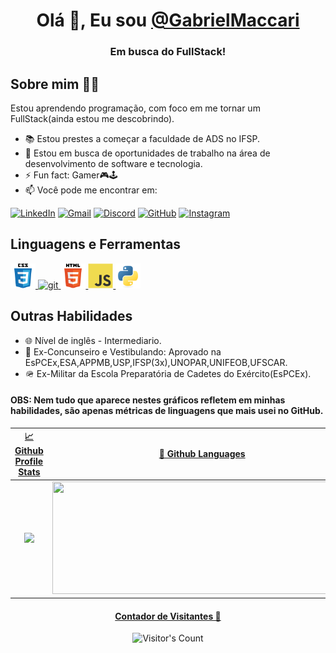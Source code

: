 <h1 align="center">Olá 👋, Eu sou <a href=https://www.linkedin.com/in/gabriel-maccari-55b92331b/>@GabrielMaccari</a></h1>
<h3 align="center">Em busca do FullStack!</h3>

## Sobre mim 👩🏻
Estou aprendendo programação, com foco em me tornar um FullStack(ainda estou me descobrindo).
- 📚 Estou prestes a começar a faculdade de ADS no IFSP.
- 💼 Estou em busca de oportunidades de trabalho na área de desenvolvimento de software e tecnologia.
- ⚡ Fun fact: Gamer🎮🕹️
- 📫 Você pode me encontrar em:
  

[![LinkedIn](https://img.shields.io/badge/LinkedIn-0077B5?style=for-the-badge&logo=linkedin&logoColor=white&color=0FE688)](https://www.linkedin.com/in/gabrielmaccari/)
[![Gmail](https://img.shields.io/badge/Gmail-333333?style=for-the-badge&logo=gmail&logoColor=white&color=3A6653)](mailto:gabrielmaccari5@gmail.com)
[![Discord](https://img.shields.io/badge/Discord-7289DA?style=for-the-badge&logo=discord&logoColor=white&color=0FE688)](https://discord.com/channels/@bielzinmm1280/)
[![GitHub](https://img.shields.io/badge/GitHub-100000?style=for-the-badge&logo=github&logoColor=white&color=3A6653)](https://github.com/gabrielmaccari)
[![Instagram](https://img.shields.io/badge/-Instagram-%23E4405F?style=for-the-badge&logo=instagram&logoColor=white&color=0FE688)](https://www.instagram.com/gabrielmaccarii/)


## Linguagens e Ferramentas
<p align="left"> <a href="https://www.w3schools.com/css/" target="_blank" rel="noreferrer"> <img src="https://raw.githubusercontent.com/devicons/devicon/master/icons/css3/css3-original-wordmark.svg" alt="css3" width="40" height="40"/> </a> <a href="https://git-scm.com/" target="_blank" rel="noreferrer"> <img src="https://www.vectorlogo.zone/logos/git-scm/git-scm-icon.svg" alt="git" width="40" height="40"/> </a> <a href="https://www.w3.org/html/" target="_blank" rel="noreferrer"> <img src="https://raw.githubusercontent.com/devicons/devicon/master/icons/html5/html5-original-wordmark.svg" alt="html5" width="40" height="40"/> </a> <a href="https://developer.mozilla.org/en-US/docs/Web/JavaScript" target="_blank" rel="noreferrer"> <img src="https://raw.githubusercontent.com/devicons/devicon/master/icons/javascript/javascript-original.svg" alt="javascript" width="40" height="40"/> </a> <a href="https://www.python.org" target="_blank" rel="noreferrer"> <img src="https://raw.githubusercontent.com/devicons/devicon/master/icons/python/python-original.svg" alt="python" width="40" height="40"/> </a> </p>

## Outras Habilidades
- 🌐 Nível de inglês - Intermediario.
- 📘 Ex-Concunseiro e Vestibulando: Aprovado na EsPCEx,ESA,APPMB,USP,IFSP(3x),UNOPAR,UNIFEOB,UFSCAR.
- 🪖 Ex-Militar da Escola Preparatória de Cadetes do Exército(EsPCEx).

#### OBS: Nem tudo que aparece nestes gráficos refletem em minhas habilidades, são apenas métricas de linguagens que mais usei no GitHub.

| [📈 Github Profile Stats](https://github.com/anuraghazra/github-readme-stats#github-stats-card) | [📓 Github Languages](https://github.com/anuraghazra/github-readme-stats#top-languages-card) |
| :---: | :---: |
| <img height="180" src="https://github-readme-stats.vercel.app/api?username=gabrielmaccari&show_icons=true&theme=react&count_private=true&bg_color=3A6653" /> | <img height="180" width="480"  src="https://github-readme-stats.vercel.app/api/top-langs/?username=gabrielmaccari&layout=compact&langs_count=6&hide=cmake&theme=react&bg_color=3A6653" /> |



<div align="center">

  [<h4>Contador de Visitantes 👀</h4>](https://dev.to/ryanlanciaux/visitor-count-on-your-github-profile-with-one-line-of-markdown-593g)
  <img src="https://profile-counter.glitch.me/gabrielmaccari/count.svg" alt="Visitor's Count" title="Visitor's Count"/>

</div>


